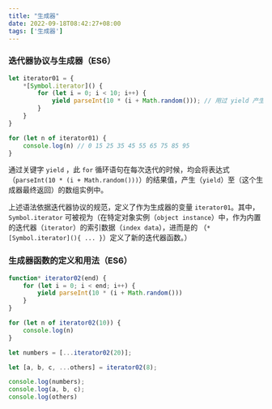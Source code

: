```yaml
---
title: "生成器"
date: 2022-09-18T08:42:27+08:00
tags: ['生成器']
---
```


###  迭代器协议与生成器（ES6）

```js
let iterator01 = {
	*[Symbol.iterator]() {
		for (let i = 0; i < 10; i++) {
			yield parseInt(10 * (i + Math.random())); // 用过 yield 产生的值，最终会被放在数组实例中
		}
	}
}

for (let n of iterator01) {
	console.log(n) // 0 15 25 35 45 55 65 75 85 95
}
```

通过关键字 `yield` ，此 `for` 循环语句在每次迭代的时候，均会将表达式 （`parseInt(10 * (i + Math.random()))`）的结果值，产生（`yield`）至（这个生成器最终返回）的数组实例中。

上述语法依据迭代器协议的规范，定义了作为生成器的变量 `iterator01`。其中，`Symbol.iterator` 可被视为（在特定对象实例（`object instance`）中，作为内置的迭代器（`iterator`）的索引数据（`index data`），进而是的 （`*[Symbol.iterator](){ ... }`）定义了新的迭代器函数。）

### 生成器函数的定义和用法（ES6）

```js
function* iterator02(end) {
	for (let i = 0; i < end; i++) {
		yield parseInt(10 * (i + Math.random()))
	}
}

for (let n of iterator02(10)) {
	console.log(n)
}

let numbers = [...iterator02(20)];

let [a, b, c, ...others] = iterator02(8);

console.log(numbers);
console.log(a, b, c);
console.log(others)
```